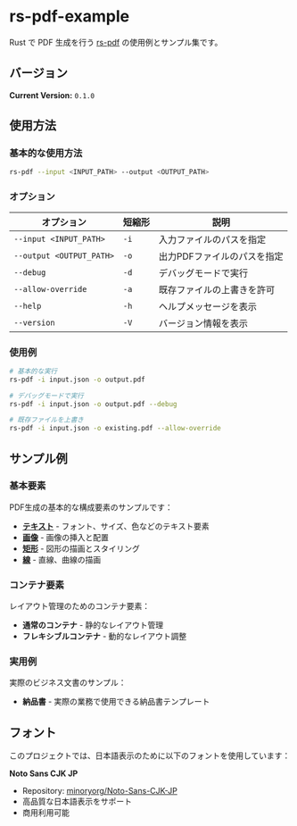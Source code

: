 # rs-pdf-example

Rust で PDF 生成を行う [rs-pdf](https://github.com/apple-x-co/rs-pdf) の使用例とサンプル集です。

## バージョン

**Current Version:** `0.1.0`

## 使用方法

### 基本的な使用方法

```bash
rs-pdf --input <INPUT_PATH> --output <OUTPUT_PATH>
```

### オプション

| オプション | 短縮形 | 説明 |
|-----------|--------|------|
| `--input <INPUT_PATH>` | `-i` | 入力ファイルのパスを指定 |
| `--output <OUTPUT_PATH>` | `-o` | 出力PDFファイルのパスを指定 |
| `--debug` | `-d` | デバッグモードで実行 |
| `--allow-override` | `-a` | 既存ファイルの上書きを許可 |
| `--help` | `-h` | ヘルプメッセージを表示 |
| `--version` | `-V` | バージョン情報を表示 |

### 使用例

```bash
# 基本的な実行
rs-pdf -i input.json -o output.pdf

# デバッグモードで実行
rs-pdf -i input.json -o output.pdf --debug

# 既存ファイルを上書き
rs-pdf -i input.json -o existing.pdf --allow-override
```

## サンプル例

### 基本要素

PDF生成の基本的な構成要素のサンプルです：

- **[テキスト](basic_text/text.pdf)** - フォント、サイズ、色などのテキスト要素
- **[画像](basic_image/image.pdf)** - 画像の挿入と配置
- **[矩形](basic_rectangle/rectangle.pdf)** - 図形の描画とスタイリング
- **[線](basic_line/line.pdf)** - 直線、曲線の描画

### コンテナ要素

レイアウト管理のためのコンテナ要素：

- **通常のコンテナ** - 静的なレイアウト管理
- **フレキシブルコンテナ** - 動的なレイアウト調整

### 実用例

実際のビジネス文書のサンプル：

- **納品書** - 実際の業務で使用できる納品書テンプレート

## フォント

このプロジェクトでは、日本語表示のために以下のフォントを使用しています：

**Noto Sans CJK JP**
- Repository: [minoryorg/Noto-Sans-CJK-JP](https://github.com/minoryorg/Noto-Sans-CJK-JP)
- 高品質な日本語表示をサポート
- 商用利用可能
